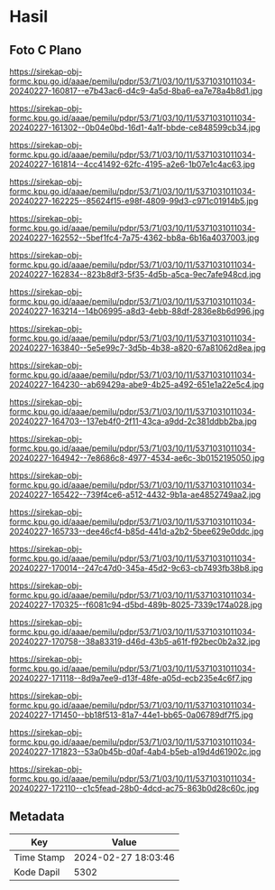 # Hasil

## Foto C Plano

https://sirekap-obj-formc.kpu.go.id/aaae/pemilu/pdpr/53/71/03/10/11/5371031011034-20240227-160817--e7b43ac6-d4c9-4a5d-8ba6-ea7e78a4b8d1.jpg

https://sirekap-obj-formc.kpu.go.id/aaae/pemilu/pdpr/53/71/03/10/11/5371031011034-20240227-161302--0b04e0bd-16d1-4a1f-bbde-ce848599cb34.jpg

https://sirekap-obj-formc.kpu.go.id/aaae/pemilu/pdpr/53/71/03/10/11/5371031011034-20240227-161814--4cc41492-62fc-4195-a2e6-1b07e1c4ac63.jpg

https://sirekap-obj-formc.kpu.go.id/aaae/pemilu/pdpr/53/71/03/10/11/5371031011034-20240227-162225--85624f15-e98f-4809-99d3-c971c01914b5.jpg

https://sirekap-obj-formc.kpu.go.id/aaae/pemilu/pdpr/53/71/03/10/11/5371031011034-20240227-162552--5bef1fc4-7a75-4362-bb8a-6b16a4037003.jpg

https://sirekap-obj-formc.kpu.go.id/aaae/pemilu/pdpr/53/71/03/10/11/5371031011034-20240227-162834--823b8df3-5f35-4d5b-a5ca-9ec7afe948cd.jpg

https://sirekap-obj-formc.kpu.go.id/aaae/pemilu/pdpr/53/71/03/10/11/5371031011034-20240227-163214--14b06995-a8d3-4ebb-88df-2836e8b6d996.jpg

https://sirekap-obj-formc.kpu.go.id/aaae/pemilu/pdpr/53/71/03/10/11/5371031011034-20240227-163840--5e5e99c7-3d5b-4b38-a820-67a81062d8ea.jpg

https://sirekap-obj-formc.kpu.go.id/aaae/pemilu/pdpr/53/71/03/10/11/5371031011034-20240227-164230--ab69429a-abe9-4b25-a492-651e1a22e5c4.jpg

https://sirekap-obj-formc.kpu.go.id/aaae/pemilu/pdpr/53/71/03/10/11/5371031011034-20240227-164703--137eb4f0-2f11-43ca-a9dd-2c381ddbb2ba.jpg

https://sirekap-obj-formc.kpu.go.id/aaae/pemilu/pdpr/53/71/03/10/11/5371031011034-20240227-164942--7e8686c8-4977-4534-ae6c-3b0152195050.jpg

https://sirekap-obj-formc.kpu.go.id/aaae/pemilu/pdpr/53/71/03/10/11/5371031011034-20240227-165422--739f4ce6-a512-4432-9b1a-ae4852749aa2.jpg

https://sirekap-obj-formc.kpu.go.id/aaae/pemilu/pdpr/53/71/03/10/11/5371031011034-20240227-165733--dee46cf4-b85d-441d-a2b2-5bee629e0ddc.jpg

https://sirekap-obj-formc.kpu.go.id/aaae/pemilu/pdpr/53/71/03/10/11/5371031011034-20240227-170014--247c47d0-345a-45d2-9c63-cb7493fb38b8.jpg

https://sirekap-obj-formc.kpu.go.id/aaae/pemilu/pdpr/53/71/03/10/11/5371031011034-20240227-170325--f6081c94-d5bd-489b-8025-7339c174a028.jpg

https://sirekap-obj-formc.kpu.go.id/aaae/pemilu/pdpr/53/71/03/10/11/5371031011034-20240227-170758--38a83319-d46d-43b5-a61f-f92bec0b2a32.jpg

https://sirekap-obj-formc.kpu.go.id/aaae/pemilu/pdpr/53/71/03/10/11/5371031011034-20240227-171118--8d9a7ee9-d13f-48fe-a05d-ecb235e4c6f7.jpg

https://sirekap-obj-formc.kpu.go.id/aaae/pemilu/pdpr/53/71/03/10/11/5371031011034-20240227-171450--bb18f513-81a7-44e1-bb65-0a06789df7f5.jpg

https://sirekap-obj-formc.kpu.go.id/aaae/pemilu/pdpr/53/71/03/10/11/5371031011034-20240227-171823--53a0b45b-d0af-4ab4-b5eb-a19d4d61902c.jpg

https://sirekap-obj-formc.kpu.go.id/aaae/pemilu/pdpr/53/71/03/10/11/5371031011034-20240227-172110--c1c5fead-28b0-4dcd-ac75-863b0d28c60c.jpg


## Metadata

| Key        | Value               |
| ---------- | ------------------- |
| Time Stamp | 2024-02-27 18:03:46 |
| Kode Dapil | 5302                |



